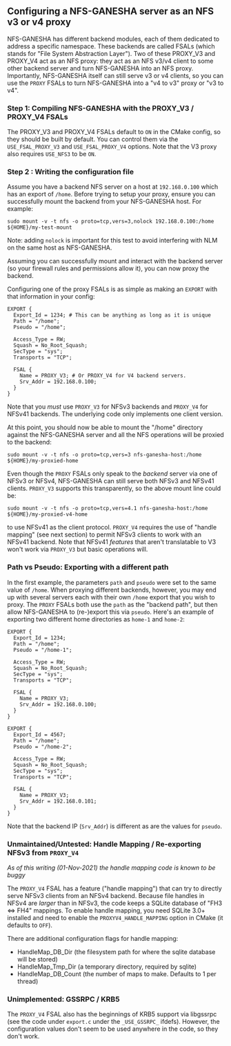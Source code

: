 ## Configuring a NFS-GANESHA server as an NFS v3 or v4 proxy

NFS-GANESHA has different backend modules, each of them dedicated to address a specific namespace. These backends are called FSALs (which stands for "File System Abstraction Layer"). Two of these PROXY_V3 and PROXY_V4 act as an NFS proxy: they act as an NFS v3/v4 client to some other backend server and turn NFS-GANESHA into an NFS proxy. Importantly, NFS-GANESHA itself can still serve v3 or v4 clients, so you can use the `PROXY` FSALs to turn NFS-GANESHA into a "v4 to v3" proxy or "v3 to v4".

### Step 1: Compiling NFS-GANESHA with the PROXY_V3 / PROXY_V4 FSALs

The PROXY_V3 and PROXY_V4 FSALs default to `ON` in the CMake config, so they should be built by default. You can control them via the `USE_FSAL_PROXY_V3` and `USE_FSAL_PROXY_V4` options. Note that the V3 proxy also requires `USE_NFS3` to be `ON`.

### Step 2 : Writing the configuration file

Assume you have a backend NFS server on a host at `192.168.0.100` which has an export of `/home`. Before trying to setup your proxy, ensure you can successfully mount the backend from your NFS-GANESHA host. For example:

```
sudo mount -v -t nfs -o proto=tcp,vers=3,nolock 192.168.0.100:/home ${HOME}/my-test-mount
```

Note: adding `nolock` is important for this test to avoid interfering with NLM on the same host as NFS-GANESHA.

Assuming you can successfully mount and interact with the backend server (so your firewall rules and permissions allow it), you can now proxy the backend.

Configuring one of the proxy FSALs is as simple as making an `EXPORT` with that information in your config:

```
EXPORT {
  Export_Id = 1234; # This can be anything as long as it is unique
  Path = "/home";
  Pseudo = "/home";

  Access_Type = RW;
  Squash = No_Root_Squash;
  SecType = "sys";
  Transports = "TCP";

  FSAL {
    Name = PROXY_V3; # Or PROXY_V4 for V4 backend servers.
    Srv_Addr = 192.168.0.100;
  }
}
```

Note that you *must* use `PROXY_V3` for NFSv3 backends and `PROXY_V4` for NFSv41 backends. The underlying code only implements one client version.

At this point, you should now be able to mount the "/home" directory against the NFS-GANESHA server and all the NFS operations will be proxied to the backend:

```
sudo mount -v -t nfs -o proto=tcp,vers=3 nfs-ganesha-host:/home ${HOME}/my-proxied-home
```

Even though the `PROXY` FSALs only speak to the *backend* server via one of NFSv3 or NFSv4, NFS-GANESHA can still serve both NFSv3 and NFSv41 clients. `PROXY_V3` supports this transparently, so the above mount line could be:

```
sudo mount -v -t nfs -o proto=tcp,vers=4.1 nfs-ganesha-host:/home ${HOME}/my-proxied-v4-home
```

to use NFSv41 as the client protocol. `PROXY_V4` requires the use of "handle mapping" (see next section) to permit NFSv3 clients to work with an NFSv41 backend. Note that NFSv41 *features* that aren't translatable to V3 won't work via `PROXY_V3` but basic operations will.

### Path vs Pseudo: Exporting with a different path

In the first example, the parameters `path` and `pseudo` were set to the same value of `/home`. When proxying different backends, however, you may end up with several servers each with their own `/home` export that you wish to proxy. The `PROXY` FSALs both use the `path` as the "backend path", but then allow NFS-GANESHA to (re-)export this via `pseudo`. Here's an example of exporting two different home directories as `home-1` and `home-2`:

```
EXPORT {
  Export_Id = 1234;
  Path = "/home";
  Pseudo = "/home-1";

  Access_Type = RW;
  Squash = No_Root_Squash;
  SecType = "sys";
  Transports = "TCP";

  FSAL {
    Name = PROXY_V3;
    Srv_Addr = 192.168.0.100;
  }
}

EXPORT {
  Export_Id = 4567;
  Path = "/home";
  Pseudo = "/home-2";

  Access_Type = RW;
  Squash = No_Root_Squash;
  SecType = "sys";
  Transports = "TCP";

  FSAL {
    Name = PROXY_V3;
    Srv_Addr = 192.168.0.101;
  }
}
```

Note that the backend IP (`Srv_Addr`) is different as are the values for `pseudo`.

### Unmaintained/Untested: Handle Mapping / Re-exporting NFSv3 from `PROXY_V4`

*As of this writing (01-Nov-2021) the handle mapping code is known to be buggy*

The `PROXY_V4` FSAL has a feature ("handle mapping") that can try to directly serve NFSv3 clients from an NFSv4 backend. Because file handles in NFSv4 are *larger* than in NFSv3, the code keeps a SQLite database of "FH3 <=> FH4" mappings. To enable handle mapping, you need SQLite 3.0+ installed and need to enable the `PROXYV4_HANDLE_MAPPING` option in CMake (it defaults to `OFF`).

There are additional configuration flags for handle mapping:

* HandleMap_DB_Dir (the filesystem path for where the sqlite database will be stored)
* HandleMap_Tmp_Dir (a temporary directory, required by sqlite)
* HandleMap_DB_Count (the number of maps to make. Defaults to 1 per thread)

### Unimplemented: GSSRPC / KRB5

The `PROXY_V4` FSAL also has the beginnings of KRB5 support via libgssrpc (see the code under `export.c` under the `_USE_GSSRPC_` ifdefs). However, the configuration values don't seem to be used anywhere in the code, so they don't work.